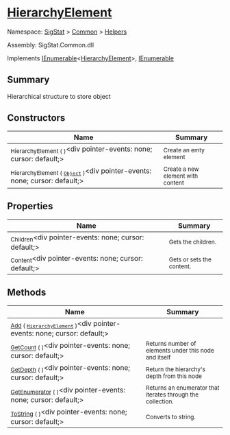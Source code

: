 # [HierarchyElement](./HierarchyElement.md)

Namespace: [SigStat]() > [Common](./../README.md) > [Helpers](./README.md)

Assembly: SigStat.Common.dll

Implements [IEnumerable](https://docs.microsoft.com/en-us/dotnet/api/System.Collections.Generic.IEnumerable-1)\<[HierarchyElement](./HierarchyElement.md)>, [IEnumerable](https://docs.microsoft.com/en-us/dotnet/api/System.Collections.IEnumerable)

## Summary
Hierarchical structure to store object

## Constructors

| Name | Summary | 
| --- | --- | 
| <sub>HierarchyElement (  )</sub><div pointer-events: none; cursor: default;><img width=200/></div>| <sub>Create an emty element</sub>| <br>
| <sub>HierarchyElement ( [`Object`](https://docs.microsoft.com/en-us/dotnet/api/System.Object) )</sub><div pointer-events: none; cursor: default;><img width=200/></div>| <sub>Create a new element with content</sub>| <br>


## Properties

| Name | Summary | 
| --- | --- | 
| <sub>Children</sub><div pointer-events: none; cursor: default;><img width=200/></div>| <sub>Gets the children.</sub>| <br>
| <sub>Content</sub><div pointer-events: none; cursor: default;><img width=200/></div>| <sub>Gets or sets the content.</sub>| <br>


## Methods

| Name | Summary | 
| --- | --- | 
| <sub>[Add](./Methods/HierarchyElement-100664053.md) ( [`HierarchyElement`](./HierarchyElement.md) )</sub><div pointer-events: none; cursor: default;><img width=200/></div>| <sub></sub>| <br>
| <sub>[GetCount](./Methods/HierarchyElement-100664055.md) (  )</sub><div pointer-events: none; cursor: default;><img width=200/></div>| <sub>Returns number of elements under this node and itself</sub>| <br>
| <sub>[GetDepth](./Methods/HierarchyElement-100664054.md) (  )</sub><div pointer-events: none; cursor: default;><img width=200/></div>| <sub>Return the hierarchy's depth from this node</sub>| <br>
| <sub>[GetEnumerator](./Methods/HierarchyElement-100664057.md) (  )</sub><div pointer-events: none; cursor: default;><img width=200/></div>| <sub>Returns an enumerator that iterates through the collection.</sub>| <br>
| <sub>[ToString](./Methods/HierarchyElement-100664056.md) (  )</sub><div pointer-events: none; cursor: default;><img width=200/></div>| <sub>Converts to string.</sub>| <br>


